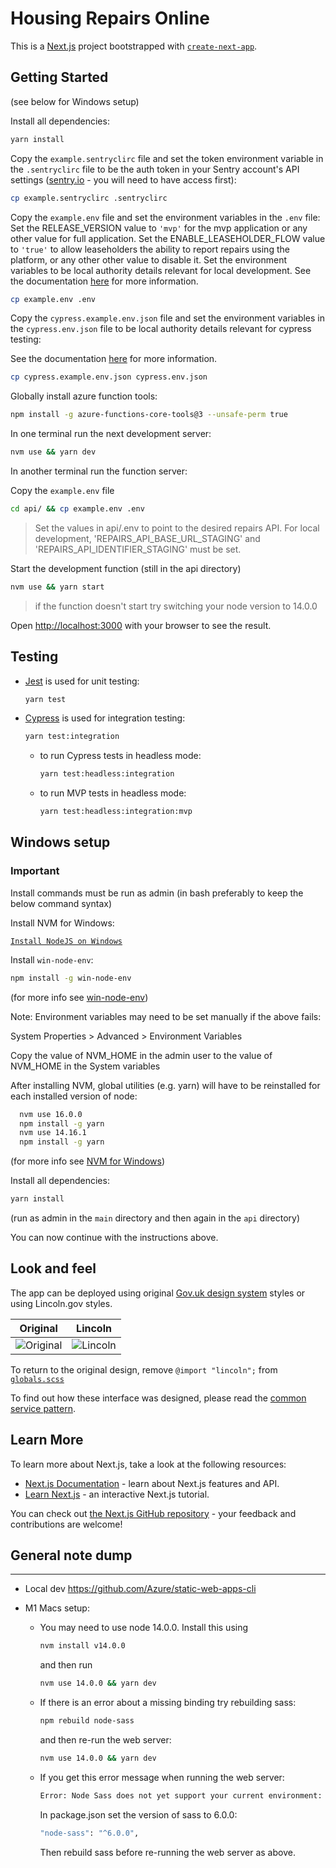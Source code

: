 # Housing Repairs Online

This is a [Next.js](https://nextjs.org/) project bootstrapped with [`create-next-app`](https://github.com/vercel/next.js/tree/canary/packages/create-next-app).

## Getting Started

(see below for Windows setup)

Install all dependencies:

```bash
yarn install
```

Copy the `example.sentryclirc` file and set the token environment variable in the `.sentryclirc` file to be the auth token in your Sentry account's API settings ([sentry.io](https://sentry.io/settings/account/api/auth-tokens) - you will need to have access first):

```bash
cp example.sentryclirc .sentryclirc
```

Copy the `example.env` file and set the environment variables in the `.env` file:
Set the RELEASE_VERSION value to `'mvp'` for the mvp application or any other value for full application.
Set the ENABLE_LEASEHOLDER_FLOW value to `'true'` to allow leaseholders the ability to report repairs using the platform, or any other other value to disable it.
Set the environment variables to be local authority details relevant for local development.
See the documentation [here](https://newarkandsherwood.github.io/housing-repairs-online/front-end/frameworks-used) for more information.

```bash
cp example.env .env
```

Copy the `cypress.example.env.json` file and set the environment variables in the `cypress.env.json` file to be local authority details relevant for cypress testing:

See the documentation [here](https://newarkandsherwood.github.io/housing-repairs-online/front-end/frameworks-used) for more information.

```bash
cp cypress.example.env.json cypress.env.json
```

Globally install azure function tools:

```bash
npm install -g azure-functions-core-tools@3 --unsafe-perm true
```

In one terminal run the next development server:

```bash
nvm use && yarn dev
```

In another terminal run the function server:

Copy the `example.env` file

```bash
cd api/ && cp example.env .env
```

> Set the values in api/.env to point to the desired repairs API. For local development, 'REPAIRS_API_BASE_URL_STAGING' and 'REPAIRS_API_IDENTIFIER_STAGING' must be set.

Start the development function (still in the api directory)

```bash
nvm use && yarn start
```

> if the function doesn't start try switching your node version to 14.0.0

Open [http://localhost:3000](http://localhost:3000) with your browser to see the result.

## Testing

- [Jest](https://jestjs.io/docs/getting-started) is used for unit testing:

  ```bash
  yarn test
  ```

- [Cypress](https://docs.cypress.io/) is used for integration testing:

  ```bash
  yarn test:integration
  ```

  - to run Cypress tests in headless mode:

    ```bash
    yarn test:headless:integration
    ```

  - to run MVP tests in headless mode:

    ```bash
    yarn test:headless:integration:mvp
    ```

## Windows setup

### Important

Install commands must be run as admin (in bash preferably to keep the below command syntax)

Install NVM for Windows:

[`Install NodeJS on Windows`](https://docs.microsoft.com/en-us/windows/dev-environment/javascript/nodejs-on-windows)

Install `win-node-env`:

```bash
npm install -g win-node-env
```

(for more info see [win-node-env](https://www.npmjs.com/package/win-node-env))

Note: Environment variables may need to be set manually if the above fails:

System Properties > Advanced > Environment Variables

Copy the value of NVM_HOME in the admin user to the value of NVM_HOME in the System variables

After installing NVM, global utilities (e.g. yarn) will have to be reinstalled for each installed version of node:

```bash
  nvm use 16.0.0
  npm install -g yarn
  nvm use 14.16.1
  npm install -g yarn
  ```

(for more info see [NVM for Windows](https://github.com/coreybutler/nvm-windows#installation—upgrades))

Install all dependencies:
```bash
yarn install
````

(run as admin in the `main` directory and then again in the `api` directory)

You can now continue with the instructions above.

## Look and feel

The app can be deployed using original
[Gov.uk design system](https://design-system.service.gov.uk/get-started/)
styles or using Lincoln.gov styles.

| Original                       | Lincoln                      |
| ------------------------------ | ---------------------------- |
| ![Original](docs/original.png) | ![Lincoln](docs/lincoln.png) |

To return to the original design, remove `@import "lincoln";` from
[`globals.scss`](https://github.com/City-of-Lincoln-Council/housing-repairs-online-frontend/blob/f088657699c0b9617a8929329fe77004b98eaa72/styles/globals.scss#L3)

To find out how these interface was designed, please read the [common service pattern](https://github.com/City-of-Lincoln-Council/housing-repairs-online-frontend/blob/main/Common%20service%20patern.pdf).

## Learn More

To learn more about Next.js, take a look at the following resources:

- [Next.js Documentation](https://nextjs.org/docs) - learn about Next.js features and API.
- [Learn Next.js](https://nextjs.org/learn) - an interactive Next.js tutorial.

You can check out [the Next.js GitHub repository](https://github.com/vercel/next.js/) - your feedback and contributions are welcome!

## General note dump

---

- Local dev
  https://github.com/Azure/static-web-apps-cli

- M1 Macs setup:

  - You may need to use node 14.0.0. Install this using

    ```bash
    nvm install v14.0.0
    ```

    and then run

    ```bash
    nvm use 14.0.0 && yarn dev
    ```

  - If there is an error about a missing binding try rebuilding sass:

    ```bash
    npm rebuild node-sass
    ```

    and then re-run the web server:

    ```bash
    nvm use 14.0.0 && yarn dev
    ```

  - If you get this error message when running the web server:

    ```bash
    Error: Node Sass does not yet support your current environment: OS X Unsupported architecture (arm64)
    ```

    In package.json set the version of sass to 6.0.0:

    ```bash
    "node-sass": "^6.0.0",
    ```

    Then rebuild sass before re-running the web server as above.
